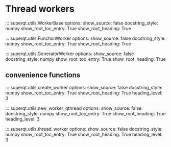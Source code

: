 # Thread workers

::: superqt.utils.WorkerBase
    options:
        show_source: false
        docstring_style: numpy
        show_root_toc_entry: True
        show_root_heading: True

::: superqt.utils.FunctionWorker
    options:
        show_source: false
        docstring_style: numpy
        show_root_toc_entry: True
        show_root_heading: True

::: superqt.utils.GeneratorWorker
    options:
        show_source: false
        docstring_style: numpy
        show_root_toc_entry: True
        show_root_heading: True

## convenience functions

::: superqt.utils.create_worker
    options:
        show_source: false
        docstring_style: numpy
        show_root_toc_entry: True
        show_root_heading: True
        heading_level: 3

::: superqt.utils.new_worker_qthread
    options:
        show_source: false
        docstring_style: numpy
        show_root_toc_entry: True
        show_root_heading: True
        heading_level: 3

::: superqt.utils.thread_worker
    options:
        show_source: false
        docstring_style: numpy
        show_root_toc_entry: True
        show_root_heading: True
        heading_level: 3
